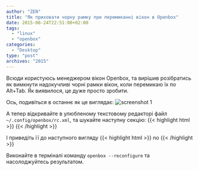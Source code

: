 ```yaml
---
author: "ZEN"
title: "Як приховати чорну рамку при перемиканні вікон в Openbox"
date: 2015-06-24T22:51:00+02:00
tags:
  - "linux"
  - "openbox"
categories:
  - "Desktop"
type: "post"
archives: "2015"
---
```


Всюди користуюсь менеджером вікон Openbox, та вирішив розібратись як вимкнути надокучливі чорні рамки вікон, коли перемикаю їх по Alt+Tab. Як виявилося, це дуже просто зробити.

<!--more-->

Ось, подивіться в останнє як це виглядає:
![screenshot 1](/images/2015/openbox/openbox-black-borders-window.png#center "Openbox black border window")

А тепер відкривайте в улюбленому текстовому редакторі файл `~/.config/openbox/rc.xml`, та шукайте наступну секцію:
{{< highlight html >}}
<keybind key="A-Tab">
  <action name="NextWindow"/>
</keybind>
{{< /highlight >}}

І приведіть її до наступного вигляду
{{< highlight html >}}
<keybind key="A-Tab">
  <action name="NextWindow">
    <bar>no</bar>
  </action>
</keybind>
{{< /highlight >}}

Виконайте в терміналі команду `openbox --reconfigure` та насолоджуйтесь результатом.
